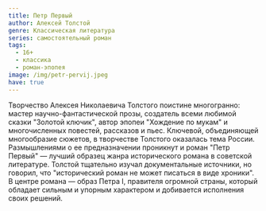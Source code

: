 ```yaml
---
title: Петр Первый
author: Алексей Толстой
genre: Классическая литература
series: самостоятельный роман
tags:
  - 16+
  - классика
  - роман-эпопея
image: /img/petr-pervij.jpeg
have: true
---
```

Творчество Алексея Николаевича Толстого поистине многогранно: мастер научно-фантастической прозы, создатель всеми любимой сказки "Золотой ключик", автор эпопеи "Хождение по мукам" и многочисленных повестей, рассказов и пьес. Ключевой, объединяющей многообразие сюжетов, в творчестве Толстого оказалась тема России. Размышлениями о ее предназначении проникнут и роман "Петр Первый" — лучший образец жанра исторического романа в советской литературе. Толстой тщательно изучал документальные источники, но говорил, что "исторический роман не может писаться в виде хроники". В центре романа — образ Петра I, правителя огромной страны, который обладает сильным и упорным характером и добивается исполнения своих решений.